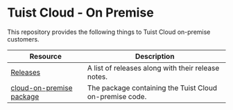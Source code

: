 # Tuist Cloud - On Premise

This repository provides the following things to Tuist Cloud on-premise customers.

| Resource | Description |
| ---- | --- |
| [Releases](https://github.com/tuist/cloud-on-premise/releases) | A list of releases along with their release notes. |
| [cloud-on-premise package](https://github.com/tuist/cloud-on-premise/pkgs/container/cloud-on-premise) | The package containing the Tuist Cloud on-premise code. |
